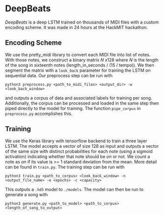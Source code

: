 # DeepBeats
_DeepBeats_ is a deep LSTM trained on thousands of MIDI files with a custom encoding scheme. It was made in 24 hours at the HackMIT hackathon.

## Encoding Scheme
We use the pretty_midi library to convert each MIDI file into list of notes. With those notes, we construct a binary matrix _N_ x128 where _N_ is the length of the song in sixteenth notes (length_in_seconds / (15 / tempo)). We then segment the matrix with a `look_back` parameter for training the LSTM on sequential data. Our preprocess step can be run with 

`python3 preprocess.py <path_to_midi_files> <output_dir> -w <look_back_window>`

and outputs a corpus of data and associated labels for training per song. Additionally, the corpus can be processed and loaded in the same step then piped directly to the model for training. The function `pipe_corpus` in `preprocess.py` accomplishes this.

## Training

We use the Keras library with tensorflow backend to train a three layer LSTM. The model accepts a vector of size 128 as input and outputs a vector of the same size with distinct probabilities for each note (using a sigmoid activation) indicating whether that note should be _on_ or not. We count a note as _on_ if its value is >= 1 standard deviation from the mean. More detail can be found in `train.py`. The training step can be run with

`python3 train.py <path_to_corpus> <look_back_window> -n <output_file_name> -e <epochs> -c <capacity>`

This outputs a `.hd5` model to `./models`. The model can then be run to generate a song with

`python3 generate.py <path_to_model> <path_to_corpus> <length_of_song_to_output>`
